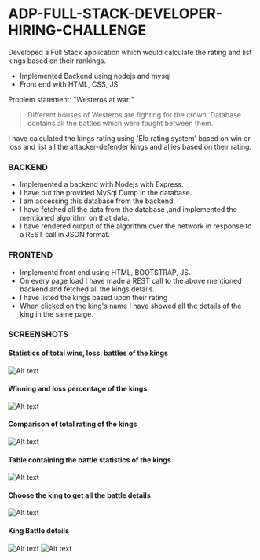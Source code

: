 # ADP-FULL-STACK-DEVELOPER-HIRING-CHALLENGE



Developed a Full Stack application which would calculate the rating and list kings based on their rankings.

  - Implemented Backend using nodejs and mysql
  - Front end with HTML, CSS, JS
  
Problem statement: "Westeros at war!"
  

> Different houses of Westeros are fighting for the crown.
> Database contains all the battles which were fought between them.


I have calculated the kings rating using 'Elo rating system' based on win or loss and list all the attacker-defender kings and allies based on their rating.

### BACKEND


* Implemented a backend with Nodejs with Express.
* I have put the provided MySql Dump in the database.
* I am accessing this database from the backend.
* I have fetched all the data from the database ,and implemented the mentioned algorithm on that data.
* I have rendered output of the algorithm over the network in response to a REST call in JSON format.


### FRONTEND

* Implementd front end using HTML, BOOTSTRAP, JS.
* On every page load I have made a REST call to the above mentioned backend and fetched all the kings details.
* I have listed the kings based upon their rating
* When clicked on the king's name I have showed all the details of the king in the same page.

### SCREENSHOTS

#### Statistics of total wins, loss, battles of the kings

![Alt text](https://cdn.rawgit.com/dineshsonachalam/ADP-FULL-STACK-DEVELOPER-HIRING-CHALLENGE/11cbe9e4/screenshots/1.png "Optional Title")

#### Winning and loss percentage of the kings
![Alt text](https://cdn.rawgit.com/dineshsonachalam/ADP-FULL-STACK-DEVELOPER-HIRING-CHALLENGE/11cbe9e4/screenshots/2.png "Optional Title")

#### Comparison of total rating of the kings

![Alt text](https://cdn.rawgit.com/dineshsonachalam/ADP-FULL-STACK-DEVELOPER-HIRING-CHALLENGE/11cbe9e4/screenshots/3.png "Optional Title")

#### Table containing the battle statistics of the kings
![Alt text](https://cdn.rawgit.com/dineshsonachalam/ADP-FULL-STACK-DEVELOPER-HIRING-CHALLENGE/11cbe9e4/screenshots/4.png "Optional Title")

#### Choose the king to get all the battle details
![Alt text](https://cdn.rawgit.com/dineshsonachalam/ADP-FULL-STACK-DEVELOPER-HIRING-CHALLENGE/11cbe9e4/screenshots/5.png "Optional Title")

#### King Battle details

![Alt text](https://cdn.rawgit.com/dineshsonachalam/ADP-FULL-STACK-DEVELOPER-HIRING-CHALLENGE/11cbe9e4/screenshots/6.png "Optional Title")
![Alt text](https://cdn.rawgit.com/dineshsonachalam/ADP-FULL-STACK-DEVELOPER-HIRING-CHALLENGE/11cbe9e4/screenshots/7.png "Optional Title")


